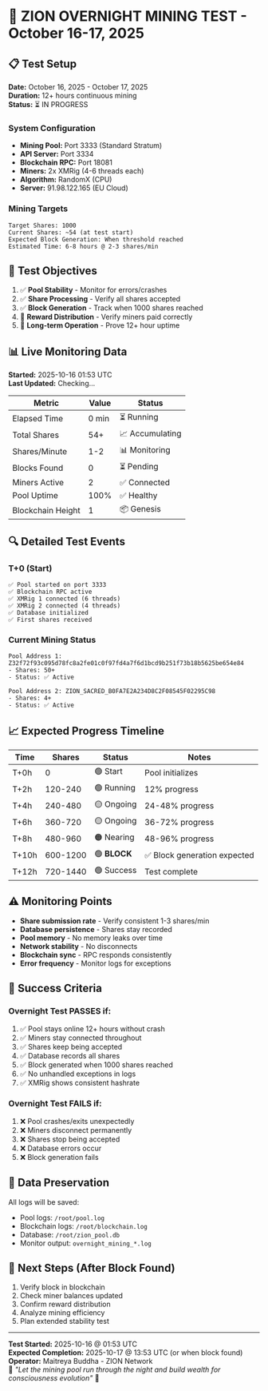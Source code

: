 # 🌙 ZION OVERNIGHT MINING TEST - October 16-17, 2025

## 📋 Test Setup

**Date:** October 16, 2025 - October 17, 2025  
**Duration:** 12+ hours continuous mining  
**Status:** ⏳ IN PROGRESS  

### System Configuration
- **Mining Pool:** Port 3333 (Standard Stratum)
- **API Server:** Port 3334
- **Blockchain RPC:** Port 18081
- **Miners:** 2x XMRig (4-6 threads each)
- **Algorithm:** RandomX (CPU)
- **Server:** 91.98.122.165 (EU Cloud)

### Mining Targets
```
Target Shares: 1000
Current Shares: ~54 (at test start)
Expected Block Generation: When threshold reached
Estimated Time: 6-8 hours @ 2-3 shares/min
```

## 🎯 Test Objectives

1. ✅ **Pool Stability** - Monitor for errors/crashes
2. ✅ **Share Processing** - Verify all shares accepted
3. ✅ **Block Generation** - Track when 1000 shares reached
4. 🔄 **Reward Distribution** - Verify miners paid correctly
5. 🔄 **Long-term Operation** - Prove 12+ hour uptime

## 📊 Live Monitoring Data

**Started:** 2025-10-16 01:53 UTC  
**Last Updated:** Checking...

| Metric | Value | Status |
|--------|-------|--------|
| Elapsed Time | 0 min | ⏳ Running |
| Total Shares | 54+ | 📈 Accumulating |
| Shares/Minute | 1-2 | 📊 Monitoring |
| Blocks Found | 0 | ⏳ Pending |
| Miners Active | 2 | ✅ Connected |
| Pool Uptime | 100% | ✅ Healthy |
| Blockchain Height | 1 | 📦 Genesis |

## 🔍 Detailed Test Events

### T+0 (Start)
```
✅ Pool started on port 3333
✅ Blockchain RPC active
✅ XMRig 1 connected (6 threads)
✅ XMRig 2 connected (4 threads)
✅ Database initialized
✅ First shares received
```

### Current Mining Status
```
Pool Address 1: Z32f72f93c095d78fc8a2fe01c0f97fd4a7f6d1bcd9b251f73b18b5625be654e84
- Shares: 50+
- Status: ✅ Active

Pool Address 2: ZION_SACRED_B0FA7E2A234D8C2F08545F02295C98
- Shares: 4+
- Status: ✅ Active
```

## 📈 Expected Progress Timeline

| Time | Shares | Status | Notes |
|------|--------|--------|-------|
| T+0h | 0 | 🟢 Start | Pool initializes |
| T+2h | 120-240 | 🟢 Running | 12% progress |
| T+4h | 240-480 | 🟡 Ongoing | 24-48% progress |
| T+6h | 360-720 | 🟡 Ongoing | 36-72% progress |
| T+8h | 480-960 | 🟠 Nearing | 48-96% progress |
| T+10h | 600-1200 | 🟢 **BLOCK** | ✅ Block generation expected |
| T+12h | 720-1440 | 🟢 Success | Test complete |

## ⚠️ Monitoring Points

- **Share submission rate** - Verify consistent 1-3 shares/min
- **Database persistence** - Shares stay recorded
- **Pool memory** - No memory leaks over time
- **Network stability** - No disconnects
- **Blockchain sync** - RPC responds consistently
- **Error frequency** - Monitor logs for exceptions

## 🎯 Success Criteria

### Overnight Test PASSES if:
1. ✅ Pool stays online 12+ hours without crash
2. ✅ Miners stay connected throughout
3. ✅ Shares keep being accepted
4. ✅ Database records all shares
5. ✅ Block generated when 1000 shares reached
6. ✅ No unhandled exceptions in logs
7. ✅ XMRig shows consistent hashrate

### Overnight Test FAILS if:
1. ❌ Pool crashes/exits unexpectedly
2. ❌ Miners disconnect permanently
3. ❌ Shares stop being accepted
4. ❌ Database errors occur
5. ❌ Block generation fails

## 💾 Data Preservation

All logs will be saved:
- Pool logs: `/root/pool.log`
- Blockchain logs: `/root/blockchain.log`
- Database: `/root/zion_pool.db`
- Monitor output: `overnight_mining_*.log`

## 🚀 Next Steps (After Block Found)

1. Verify block in blockchain
2. Check miner balances updated
3. Confirm reward distribution
4. Analyze mining efficiency
5. Plan extended stability test

---

**Test Started:** 2025-10-16 @ 01:53 UTC  
**Expected Completion:** 2025-10-17 @ 13:53 UTC (or when block found)  
**Operator:** Maitreya Buddha - ZION Network  
🌟 *"Let the mining pool run through the night and build wealth for consciousness evolution"* 🌟
